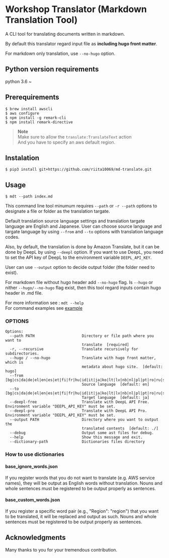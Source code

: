# Workshop Translator (Markdown Translation Tool)

A CLI tool for translating documents written in markdown.

By default this translator regard input file as **including hugo front matter**.

For markdown only translation, use `--no-hugo` option.

## Python version requirements

python 3.6 ~

## Prerequirements

```
$ brew install awscli
$ aws configure
$ npm install -g remark-cli
$ npm install remark-directive
```

> **Note**  
> Make sure to allow the `translate:TranslateText` action  
> And you have to specify an aws default region.

## Instalation

```
$ pip3 install git+https://github.com/riita10069/md-translate.git
```

## Usage

```
$ mdt --path index.md
```

This command line tool minumum requires `--path` or `-r --path` options to designate a file or folder as the translation targate.

Default translation source language settings and translation targate language are English and Japanese. User can choose source language and targate language by using `--from` and `--to` options with translation language codes.

Also, by default, the translation is done by Amazon Translate, but it can be done by DeepL by using `--deepl` option. If you want to use DeepL, you need to set the API key of DeepL to the environment variable `DEEPL_API_KEY`.

User can use `--output` option to decide output folder (the folder need to exist).

For markdown file without hugo header add `--no-hugo` flag.
Is `--hugo` or nither `--hugo/--no-hugo` flag exist, then this tool regard inputs contain hugo header in .md file.

For more information see : `mdt --help`  
For command examples see [example](./docs/example.md)

### OPTIONS

```
Options:
  --path PATH                     Directory or file path where you want to
                                  translate  [required]
  -r, --recursive                 Translate recursively for subdirectories.
  --hugo / --no-hugo              Translate with hugo front matter, which is
                                  metadata about hugo site.  [default: hugo]
  --from [bg|cs|da|de|el|en|es|et|fi|fr|hu|id|it|ja|ko|lt|lv|nb|nl|pl|pt|ro|ru|sk|sl|sv|tr|uk|zh]
                                  Source language  [default: en]
  --to [bg|cs|da|de|el|en|es|et|fi|fr|hu|id|it|ja|ko|lt|lv|nb|nl|pl|pt|ro|ru|sk|sl|sv|tr|uk|zh]
                                  Target language  [default: ja]
  --deepl-free                    Translate with DeepL API Free. Environment variable "DEEPL_API_KEY" must be set.
  --deepl-pro                     Translate with DeepL API Pro. Environment variable "DEEPL_API_KEY" must be set.
  --output PATH                   Directory where you want to output the
                                  translated contents  [default: ./]
  --debug                         Output some ast files for debug.
  --help                          Show this message and exit.
  --dictionary-path               Dictionaries files directory
```

### How to use dictionaries

#### base_ignore_words.json

If you register words that you do not want to translate (e.g. AWS service names), they will be output as English words without translation.
Nouns and whole sentences must be registered to be output properly as sentences.

#### base_custom_words.json

If you register a specific word pair (e.g., "Region": "region") that you want to be translated, it will be replaced and output as such.
Nouns and whole sentences must be registered to be output properly as sentences.

## Acknowledgments

Many thanks to you for your tremendous contribution.

